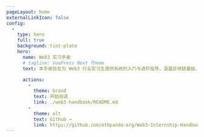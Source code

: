 ```yaml
---
pageLayout: home
externalLinkIcon: false
config:
  -
    type: hero
    full: true
    background: tint-plate
    hero:
      name: Web3 实习手册
      # tagline: VuePress Next Theme
      text: 本手册旨在为 Web3 行业实习生提供系统的入门与进阶指导，涵盖区块链基础、以太坊生态、行业岗位、实战技能、面试准备等内容，帮助你高效融入 Web3 世界。

      actions:
        -
          theme: brand
          text: 开始阅读
          link: ./web3-handbook/README.md
        -
          theme: alt
          text: Github →
          link: https://github.com/ethpanda-org/Web3-Internship-Handbook
---
```

